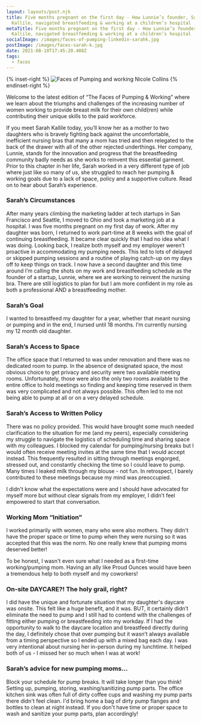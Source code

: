 ```yaml
---
layout: layouts/post.njk
title: Five months pregnant on the first day - How Lunnie’s founder, Sarah
  Kallile, navigated breastfeeding & working at a children’s hospital
metaTitle: Five months pregnant on the first day - How Lunnie’s founder, Sarah
  Kallile, navigated breastfeeding & working at a children’s hospital
socialImage: /images/faces-of-pumping-linkedin-sarahk.jpg
postImage: /images/faces-sarah-k.jpg
date: 2021-08-10T17:45:20.408Z
tags:
  - faces
---
```

{% inset-right %}
![Faces of Pumping and working Nicole Collins](/images/faces-sarah-k.jpg)
{% endinset-right %}

Welcome to the latest edition of “The Faces of Pumping & Working” where we learn about the triumphs and challenges of the increasing number of women working to provide breast milk for their own child(ren) while contributing their unique skills to the paid workforce. 

If you meet Sarah Kallile today, you’ll know her as a mother to two daughters who is bravely fighting back against the uncomfortable, inefficient nursing bras that many a mom has tried and then relegated to the back of the drawer with all of the other rejected underthings. Her company, Lunnie, stands for the innovation and progress that the breastfeeding community badly needs as she works to reinvent this essential garment. Prior to this chapter in her life, Sarah worked in a very different type of job where just like so many of us, she struggled to reach her pumping & working goals due to a lack of space, policy and a supportive culture. Read on to hear about Sarah’s experience. 

### Sarah’s Circumstances

After many years climbing the marketing ladder at tech startups in San Francisco and Seattle, I moved to Ohio and took a marketing job at a hospital. I was five months pregnant on my first day of work. After my daughter was born, I returned to work part-time at 8 weeks with the goal of continuing breastfeeding. It became clear quickly that I had no idea what I was doing. Looking back, I realize both myself and my employer weren’t proactive in accommodating my pumping needs. This led to lots of delayed or skipped pumping sessions and a routine of playing catch-up on my days off to keep things on track. I now have a second daughter and this time around I’m calling the shots on my work and breastfeeding schedule as the founder of a startup, Lunnie, where we are working to reinvent the nursing bra. There are still logistics to plan for but I am more confident in my role as both a professional AND a breastfeeding mother. 

### Sarah’s Goal

I wanted to breastfeed my daughter for a year, whether that meant nursing or pumping and in the end, I nursed until 18 months. I’m currently nursing my 12 month old daughter. 

### Sarah’s Access to Space

The office space that I returned to was under renovation and there was no dedicated room to pump. In the absence of designated space, the most obvious choice to get privacy and security were two available meeting rooms. Unfortunately, those were also the only two rooms available to the entire office to hold meetings so finding and keeping time reserved in them was very complicated and not always possible. This often led to me not being able to pump at all or on a very delayed schedule.

### Sarah’s Access to Written Policy

There was no policy provided. This would have brought some much needed clarification to the situation for me (and my peers), especially considering my struggle to navigate the logistics of scheduling time and sharing space with my colleagues. I blocked my calendar for pumping/nursing breaks but I would often receive meeting invites at the same time that I would accept instead. This frequently resulted in sitting through meetings engorged, stressed out, and constantly checking the time so I could leave to pump. Many times I leaked milk through my blouse - not fun. In retrospect, I barely contributed to these meetings because my mind was preoccupied. 

I didn't know what the expectations were and I should have advocated for myself more but without clear signals from my employer, I didn’t feel empowered to start that conversation. 

### Working Mom “Initiation”

I worked primarily with women, many who were also mothers. They didn't have the proper space or time to pump when they were nursing so it was accepted that this was the norm. No one really knew that pumping moms deserved better! 

To be honest, I wasn't even sure what I needed as a first-time working/pumping mom. Having an ally like Proud Ounces would have been a tremendous help to both myself and my coworkers!

### On-site DAYCARE?! The holy grail, right?

I did have the unique and fortunate situation that my daughter's daycare was onsite. This felt like a huge benefit, and it was. BUT, it certainly didn’t eliminate the need to pump and I still had to contend with the challenges of fitting either pumping or breastfeeding into my workday. If I had the opportunity to walk to the daycare location and breastfeed directly during the day, I definitely chose that over pumping but it wasn’t always available from a timing perspective so I ended up with a mixed bag each day. I was very intentional about nursing her in-person during my lunchtime. It helped both of us - I missed her so much when I was at work!

### Sarah’s advice for new pumping moms...

Block your schedule for pump breaks. It will take longer than you think! Setting up, pumping, storing, washing/sanitizing pump parts. The office kitchen sink was often full of dirty coffee cups and washing my pump parts there didn't feel clean. I'd bring home a bag of dirty pump flanges and bottles to clean at night instead. If you don't have time or proper space to wash and sanitize your pump parts, plan accordingly!